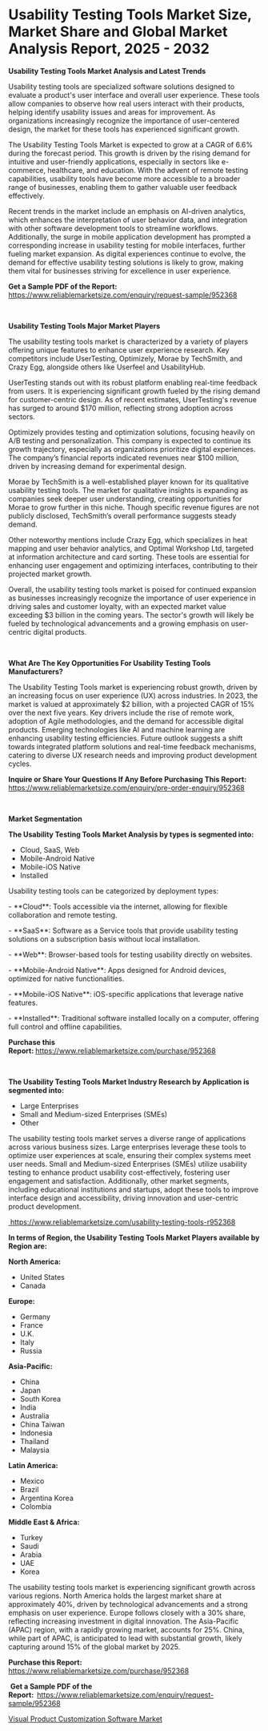 <p><h1>Usability Testing Tools Market Size, Market Share and Global Market Analysis Report, 2025 - 2032</h1></p><p><strong>Usability Testing Tools Market Analysis and Latest Trends</strong></p>
<p><p>Usability testing tools are specialized software solutions designed to evaluate a product's user interface and overall user experience. These tools allow companies to observe how real users interact with their products, helping identify usability issues and areas for improvement. As organizations increasingly recognize the importance of user-centered design, the market for these tools has experienced significant growth.</p><p>The Usability Testing Tools Market is expected to grow at a CAGR of 6.6% during the forecast period. This growth is driven by the rising demand for intuitive and user-friendly applications, especially in sectors like e-commerce, healthcare, and education. With the advent of remote testing capabilities, usability tools have become more accessible to a broader range of businesses, enabling them to gather valuable user feedback effectively. </p><p>Recent trends in the market include an emphasis on AI-driven analytics, which enhances the interpretation of user behavior data, and integration with other software development tools to streamline workflows. Additionally, the surge in mobile application development has prompted a corresponding increase in usability testing for mobile interfaces, further fueling market expansion. As digital experiences continue to evolve, the demand for effective usability testing solutions is likely to grow, making them vital for businesses striving for excellence in user experience.</p></p>
<p><strong>Get a Sample PDF of the Report:&nbsp;</strong> <a href="https://www.reliablemarketsize.com/enquiry/request-sample/952368?utm_campaign=3053&utm_medium=2&utm_source=Github&utm_content=ia&utm_term=06032025&utm_id=usability-testing-tools">https://www.reliablemarketsize.com/enquiry/request-sample/952368</a></p>
<p>&nbsp;</p>
<p><strong>Usability Testing Tools Major Market Players</strong></p>
<p><p>The usability testing tools market is characterized by a variety of players offering unique features to enhance user experience research. Key competitors include UserTesting, Optimizely, Morae by TechSmith, and Crazy Egg, alongside others like Userfeel and UsabilityHub. </p><p>UserTesting stands out with its robust platform enabling real-time feedback from users. It is experiencing significant growth fueled by the rising demand for customer-centric design. As of recent estimates, UserTesting's revenue has surged to around $170 million, reflecting strong adoption across sectors.</p><p>Optimizely provides testing and optimization solutions, focusing heavily on A/B testing and personalization. This company is expected to continue its growth trajectory, especially as organizations prioritize digital experiences. The company’s financial reports indicated revenues near $100 million, driven by increasing demand for experimental design.</p><p>Morae by TechSmith is a well-established player known for its qualitative usability testing tools. The market for qualitative insights is expanding as companies seek deeper user understanding, creating opportunities for Morae to grow further in this niche. Though specific revenue figures are not publicly disclosed, TechSmith’s overall performance suggests steady demand.</p><p>Other noteworthy mentions include Crazy Egg, which specializes in heat mapping and user behavior analytics, and Optimal Workshop Ltd, targeted at information architecture and card sorting. These tools are essential for enhancing user engagement and optimizing interfaces, contributing to their projected market growth.</p><p>Overall, the usability testing tools market is poised for continued expansion as businesses increasingly recognize the importance of user experience in driving sales and customer loyalty, with an expected market value exceeding $3 billion in the coming years. The sector's growth will likely be fueled by technological advancements and a growing emphasis on user-centric digital products.</p></p>
<p>&nbsp;</p>
<p><strong>What Are The Key Opportunities For Usability Testing Tools Manufacturers?</strong></p>
<p><p>The Usability Testing Tools market is experiencing robust growth, driven by an increasing focus on user experience (UX) across industries. In 2023, the market is valued at approximately $2 billion, with a projected CAGR of 15% over the next five years. Key drivers include the rise of remote work, adoption of Agile methodologies, and the demand for accessible digital products. Emerging technologies like AI and machine learning are enhancing usability testing efficiencies. Future outlook suggests a shift towards integrated platform solutions and real-time feedback mechanisms, catering to diverse UX research needs and improving product development cycles.</p></p>
<p><strong>Inquire or Share Your Questions If Any Before Purchasing This Report:</strong> <a href="https://www.reliablemarketsize.com/enquiry/pre-order-enquiry/952368?utm_campaign=3053&utm_medium=2&utm_source=Github&utm_content=ia&utm_term=06032025&utm_id=usability-testing-tools">https://www.reliablemarketsize.com/enquiry/pre-order-enquiry/952368</a></p>
<p>&nbsp;</p>
<p><strong>Market Segmentation</strong></p>
<p><strong>The Usability Testing Tools Market Analysis by types is segmented into:</strong></p>
<p><ul><li>Cloud, SaaS, Web</li><li>Mobile-Android Native</li><li>Mobile-iOS Native</li><li>Installed</li></ul></p>
<p><p>Usability testing tools can be categorized by deployment types: </p><p>- **Cloud**: Tools accessible via the internet, allowing for flexible collaboration and remote testing. </p><p>- **SaaS**: Software as a Service tools that provide usability testing solutions on a subscription basis without local installation. </p><p>- **Web**: Browser-based tools for testing usability directly on websites. </p><p>- **Mobile-Android Native**: Apps designed for Android devices, optimized for native functionalities. </p><p>- **Mobile-iOS Native**: iOS-specific applications that leverage native features. </p><p>- **Installed**: Traditional software installed locally on a computer, offering full control and offline capabilities.</p></p>
<p><strong>Purchase this Report:&nbsp;</strong><a href="https://www.reliablemarketsize.com/purchase/952368?utm_campaign=3053&utm_medium=2&utm_source=Github&utm_content=ia&utm_term=06032025&utm_id=usability-testing-tools">https://www.reliablemarketsize.com/purchase/952368</a></p>
<p>&nbsp;</p>
<p><strong>The Usability Testing Tools Market Industry Research by Application is segmented into:</strong></p>
<p><ul><li>Large Enterprises</li><li>Small and Medium-sized Enterprises (SMEs)</li><li>Other</li></ul></p>
<p><p>The usability testing tools market serves a diverse range of applications across various business sizes. Large enterprises leverage these tools to optimize user experiences at scale, ensuring their complex systems meet user needs. Small and Medium-sized Enterprises (SMEs) utilize usability testing to enhance product usability cost-effectively, fostering user engagement and satisfaction. Additionally, other market segments, including educational institutions and startups, adopt these tools to improve interface design and accessibility, driving innovation and user-centric product development.</p></p>
<p><a href="https://www.reliablemarketsize.com/usability-testing-tools-r952368?utm_campaign=3053&utm_medium=2&utm_source=Github&utm_content=ia&utm_term=06032025&utm_id=usability-testing-tools">&nbsp;https://www.reliablemarketsize.com/usability-testing-tools-r952368</a></p>
<p><strong>In terms of Region, the Usability Testing Tools Market Players available by Region are:</strong></p>
<p>
    <p> <strong> North America: </strong>
        <ul>
            <li>United States</li>
            <li>Canada</li>
        </ul>
        </p> 
    <p> <strong> Europe: </strong>
        <ul>
            <li>Germany</li>
            <li>France</li>
            <li>U.K.</li>
            <li>Italy</li>
            <li>Russia</li>
        </ul>
        </p> 
    <p> <strong> Asia-Pacific: </strong>
        <ul>
            <li>China</li>
            <li>Japan</li>
            <li>South Korea</li>
            <li>India</li>
            <li>Australia</li>
            <li>China Taiwan</li>
            <li>Indonesia</li>
            <li>Thailand</li>
            <li>Malaysia</li>
        </ul>
        </p> 
    <p> <strong> Latin America: </strong>
        <ul>
            <li>Mexico</li>
            <li>Brazil</li>
            <li>Argentina Korea</li>
            <li>Colombia</li>
        </ul>
        </p> 
    <p> <strong> Middle East & Africa: </strong>
        <ul>
            <li>Turkey</li>
            <li>Saudi</li>
            <li>Arabia</li>
            <li>UAE</li>
            <li>Korea</li>
        </ul>
    </p>
    </p>
<p><p>The usability testing tools market is experiencing significant growth across various regions. North America holds the largest market share at approximately 40%, driven by technological advancements and a strong emphasis on user experience. Europe follows closely with a 30% share, reflecting increasing investment in digital innovation. The Asia-Pacific (APAC) region, with a rapidly growing market, accounts for 25%. China, while part of APAC, is anticipated to lead with substantial growth, likely capturing around 15% of the global market by 2025.</p></p>
<p><strong>Purchase this Report: </strong><a href="https://www.reliablemarketsize.com/purchase/952368?utm_campaign=3053&utm_medium=2&utm_source=Github&utm_content=ia&utm_term=06032025&utm_id=usability-testing-tools">https://www.reliablemarketsize.com/purchase/952368</a></p>
<p>&nbsp;<strong>Get a Sample PDF of the Report:&nbsp;&nbsp;</strong><a href="https://www.reliablemarketsize.com/enquiry/request-sample/952368?utm_campaign=3053&utm_medium=2&utm_source=Github&utm_content=ia&utm_term=06032025&utm_id=usability-testing-tools">https://www.reliablemarketsize.com/enquiry/request-sample/952368</a></p>
<p><strong></strong></p>
<p><p><a href="https://github.com/viipposahko25/Market-Research-Report-List-1/blob/main/visual-product-customization-software-market.md?utm_campaign=3053&utm_medium=2&utm_source=Github&utm_content=ia&utm_term=06032025&utm_id=usability-testing-tools">Visual Product Customization Software Market</a></p></p>